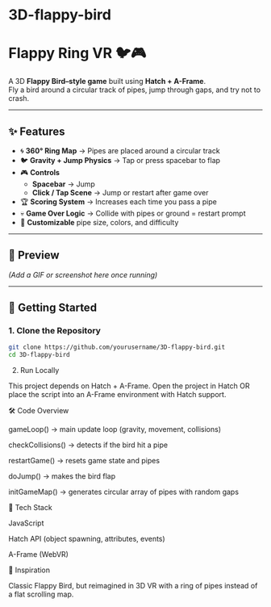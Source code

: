 # 3D-flappy-bird
# Flappy Ring VR 🐦🎮

A 3D **Flappy Bird–style game** built using **Hatch + A-Frame**.  
Fly a bird around a circular track of pipes, jump through gaps, and try not to crash.  

---

## ✨ Features
- 🌀 **360° Ring Map** → Pipes are placed around a circular track  
- 🐦 **Gravity + Jump Physics** → Tap or press spacebar to flap  
- 🎮 **Controls**  
  - **Spacebar** → Jump  
  - **Click / Tap Scene** → Jump or restart after game over  
- 🏆 **Scoring System** → Increases each time you pass a pipe  
- 💀 **Game Over Logic** → Collide with pipes or ground = restart prompt  
- 🎨 **Customizable** pipe size, colors, and difficulty  

---

## 📸 Preview
*(Add a GIF or screenshot here once running)*  

---

## 🚀 Getting Started

### 1. Clone the Repository
```bash
git clone https://github.com/yourusername/3D-flappy-bird.git
cd 3D-flappy-bird

```
2. Run Locally

This project depends on Hatch + A-Frame.
Open the project in Hatch OR place the script into an A-Frame environment with Hatch support.

🛠️ Code Overview

gameLoop() → main update loop (gravity, movement, collisions)

checkCollisions() → detects if the bird hit a pipe

restartGame() → resets game state and pipes

doJump() → makes the bird flap

initGameMap() → generates circular array of pipes with random gaps

🧰 Tech Stack

JavaScript

Hatch API (object spawning, attributes, events)

A-Frame (WebVR)

🌌 Inspiration

Classic Flappy Bird, but reimagined in 3D VR with a ring of pipes instead of a flat scrolling map.
